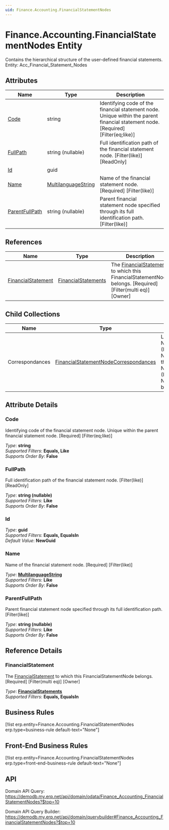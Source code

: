 ```yaml
---
uid: Finance.Accounting.FinancialStatementNodes
---
```

# Finance.Accounting.FinancialStatementNodes Entity

Contains the hierarchical structure of the user-defined financial statements. Entity: Acc_Financial_Statement_Nodes

## Attributes

| Name | Type | Description |
| ---- | ---- | --- |
| [Code](Finance.Accounting.FinancialStatementNodes.md#code) | string | Identifying code of the financial statement node. Unique within the parent financial statement node. [Required] [Filter(eq;like)] 
| [FullPath](Finance.Accounting.FinancialStatementNodes.md#fullpath) | string (nullable) | Full identification path of the financial statement node. [Filter(like)] [ReadOnly] 
| [Id](Finance.Accounting.FinancialStatementNodes.md#id) | guid |  
| [Name](Finance.Accounting.FinancialStatementNodes.md#name) | [MultilanguageString](../data-types.md#multilanguagestring) | Name of the financial statement node. [Required] [Filter(like)] 
| [ParentFullPath](Finance.Accounting.FinancialStatementNodes.md#parentfullpath) | string (nullable) | Parent financial statement node specified through its full identification path. [Filter(like)] 

## References

| Name | Type | Description |
| ---- | ---- | --- |
| [FinancialStatement](Finance.Accounting.FinancialStatementNodes.md#financialstatement) | [FinancialStatements](Finance.Accounting.FinancialStatements.md) | The [FinancialStatement](Finance.Accounting.FinancialStatementNodes.md#financialstatement) to which this FinancialStatementNode belongs. [Required] [Filter(multi eq)] [Owner] |

## Child Collections

| Name | Type | Description |
| ---- | ---- | --- |
| Correspondances | [FinancialStatementNodeCorrespondances](Finance.Accounting.FinancialStatementNodeCorrespondances.md) | List of [FinancialStatement<br />NodeCorrespondance](Finance.Accounting.FinancialStatement<br />NodeCorrespondances.md) child objects, based on the [Finance.Accounting.FinancialStatement<br />NodeCorrespondance.FinancialStatementNode](Finance.Accounting.FinancialStatement<br />NodeCorrespondances.md#financialstatementnode) back  


## Attribute Details

### Code

Identifying code of the financial statement node. Unique within the parent financial statement node. [Required] [Filter(eq;like)]

_Type_: **string**  
_Supported Filters_: **Equals, Like**  
_Supports Order By_: **False**  

### FullPath

Full identification path of the financial statement node. [Filter(like)] [ReadOnly]

_Type_: **string (nullable)**  
_Supported Filters_: **Like**  
_Supports Order By_: **False**  

### Id

_Type_: **guid**  
_Supported Filters_: **Equals, EqualsIn**  
_Default Value_: **NewGuid**  

### Name

Name of the financial statement node. [Required] [Filter(like)]

_Type_: **[MultilanguageString](../data-types.md#multilanguagestring)**  
_Supported Filters_: **Like**  
_Supports Order By_: **False**  

### ParentFullPath

Parent financial statement node specified through its full identification path. [Filter(like)]

_Type_: **string (nullable)**  
_Supported Filters_: **Like**  
_Supports Order By_: **False**  


## Reference Details

### FinancialStatement

The [FinancialStatement](Finance.Accounting.FinancialStatementNodes.md#financialstatement) to which this FinancialStatementNode belongs. [Required] [Filter(multi eq)] [Owner]

_Type_: **[FinancialStatements](Finance.Accounting.FinancialStatements.md)**  
_Supported Filters_: **Equals, EqualsIn**  



## Business Rules

[!list erp.entity=Finance.Accounting.FinancialStatementNodes erp.type=business-rule default-text="None"]

## Front-End Business Rules

[!list erp.entity=Finance.Accounting.FinancialStatementNodes erp.type=front-end-business-rule default-text="None"]

## API

Domain API Query:
<https://demodb.my.erp.net/api/domain/odata/Finance_Accounting_FinancialStatementNodes?$top=10>

Domain API Query Builder:
<https://demodb.my.erp.net/api/domain/querybuilder#Finance_Accounting_FinancialStatementNodes?$top=10>

